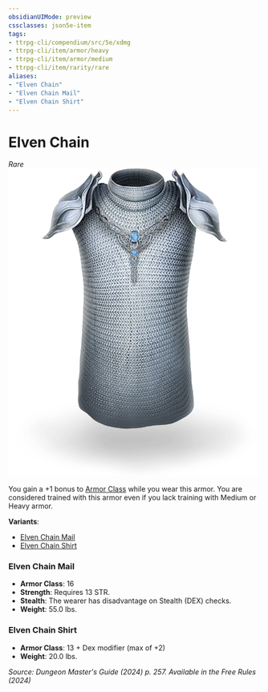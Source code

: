 ```yaml
---
obsidianUIMode: preview
cssclasses: json5e-item
tags:
- ttrpg-cli/compendium/src/5e/xdmg
- ttrpg-cli/item/armor/heavy
- ttrpg-cli/item/armor/medium
- ttrpg-cli/item/rarity/rare
aliases: 
- "Elven Chain"
- "Elven Chain Mail"
- "Elven Chain Shirt"
---
```

# Elven Chain
*Rare*  
![](3-Compendium/items/img/elven-chain.webp#right)


You gain a +1 bonus to [Armor Class](3-Compendium/rules/variant-rules/armor-class-xphb.md) while you wear this armor. You are considered trained with this armor even if you lack training with Medium or Heavy armor.

**Variants**:
- [Elven Chain Mail](#Elven%20Chain%20Mail)
- [Elven Chain Shirt](#Elven%20Chain%20Shirt)

### Elven Chain Mail

- **Armor Class**: 16
- **Strength**: Requires 13 STR.
- **Stealth**: The wearer has disadvantage on Stealth (DEX) checks.
- **Weight**: 55.0 lbs.

### Elven Chain Shirt

- **Armor Class**: 13 + Dex modifier (max of +2)
- **Weight**: 20.0 lbs.


*Source: Dungeon Master's Guide (2024) p. 257. Available in the Free Rules (2024)*